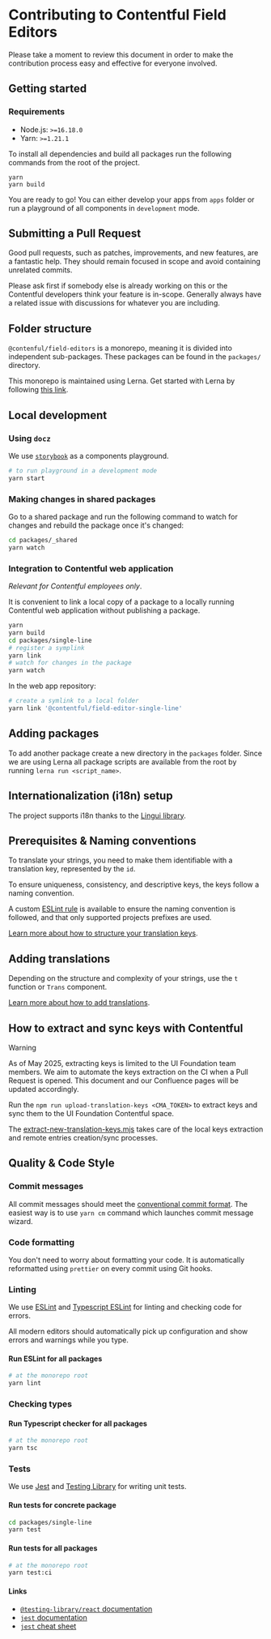 # Contributing to Contentful Field Editors

Please take a moment to review this document in order to make the contribution process easy and effective for everyone involved.

## Getting started

### Requirements

- Node.js: `>=16.18.0`
- Yarn: `>=1.21.1`

To install all dependencies and build all packages run the following commands from the root of the project.

```
yarn
yarn build
```

You are ready to go! You can either develop your apps from `apps` folder or run a playground of all components in `development` mode.

## Submitting a Pull Request

Good pull requests, such as patches, improvements, and new features, are a fantastic help. They should remain focused in scope and avoid containing unrelated commits.

Please ask first if somebody else is already working on this or the Contentful developers think your feature is in-scope. Generally always have a related issue with discussions for whatever you are including.

## Folder structure

`@contenful/field-editors` is a monorepo, meaning it is divided into independent sub-packages.
These packages can be found in the `packages/` directory.

This monorepo is maintained using Lerna. Get started with Lerna by following [this link](https://github.com/lerna/lerna).

## Local development

### Using `docz`

We use [`storybook`](https://storybook.js.org//) as a components playground.

```bash
# to run playground in a development mode
yarn start
```

### Making changes in shared packages

Go to a shared package and run the following command to watch for changes and rebuild the package once it's changed:

```bash
cd packages/_shared
yarn watch
```

### Integration to Contentful web application

_Relevant for Contentful employees only_.

It is convenient to link a local copy of a package to a locally running Contentful web application without publishing a package.

```bash
yarn
yarn build
cd packages/single-line
# register a symplink
yarn link
# watch for changes in the package
yarn watch
```

In the web app repository:

```bash
# create a symlink to a local folder
yarn link '@contentful/field-editor-single-line'
```

## Adding packages

To add another package create a new directory in the `packages` folder. Since we are using Lerna all package scripts are available from the root by running `lerna run <script_name>`.

## Internationalization (i18n) setup

The project supports i18n thanks to the [Lingui library](https://lingui.dev/).

## Prerequisites & Naming conventions

To translate your strings, you need to make them identifiable with a translation key, represented by the `id`.

To ensure uniqueness, consistency, and descriptive keys, the keys follow a naming convention.

A custom [ESLint rule](./tools/eslint-rules/custom/enforce-translation-key-naming.js) is available to ensure the naming convention is followed, and that only supported projects prefixes are used.

[Learn more about how to structure your translation keys](https://contentful.atlassian.net/wiki/x/vgDpNQE).

## Adding translations

Depending on the structure and complexity of your strings, use the `t` function or `Trans` component.

[Learn more about how to add translations](https://contentful.atlassian.net/wiki/x/GIDPOQE).

## How to extract and sync keys with Contentful

> [!WARNING]  
> As of May 2025, extracting keys is limited to the UI Foundation team members.
> We aim to automate the keys extraction on the CI when a Pull Request is opened.
> This document and our Confluence pages will be updated accordingly.

Run the `npm run upload-translation-keys <CMA_TOKEN>` to extract keys and sync them to the UI Foundation Contentful space.

The [extract-new-translation-keys.mjs](./tools/extract-new-translation-keys/extract-new-translation-keys.mjs) takes care of the local keys extraction and remote entries creation/sync processes.

## Quality & Code Style

### Commit messages

All commit messages should meet the [conventional commit format](https://github.com/conventional-changelog/commitlint). The easiest way is to use `yarn cm` command which launches commit message wizard.

### Code formatting

You don't need to worry about formatting your code. It is automatically reformatted using `prettier` on every commit using Git hooks.

### Linting

We use [ESLint](https://eslint.org/) and [Typescript ESLint](https://github.com/typescript-eslint/typescript-eslint) for linting and checking code for errors.

All modern editors should automatically pick up configuration and show errors and warnings while you type.

#### Run ESLint for all packages

```bash
# at the monorepo root
yarn lint
```

### Checking types

#### Run Typescript checker for all packages

```bash
# at the monorepo root
yarn tsc
```

### Tests

We use [Jest](https://jestjs.io/) and [Testing Library](https://testing-library.com/) for writing unit tests.

#### Run tests for concrete package

```bash
cd packages/single-line
yarn test
```

#### Run tests for all packages

```bash
# at the monorepo root
yarn test:ci
```

#### Links

- [`@testing-library/react` documentation](https://testing-library.com/docs/react-testing-library/intro)
- [`jest` documentation](https://testing-library.com/docs/react-testing-library/intro)
- [`jest` cheat sheet](https://github.com/sapegin/jest-cheat-sheet)
